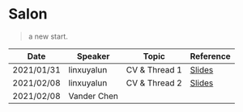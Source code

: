 # Salon

> a new start.

| Date       | Speaker     | Topic         | Reference                                                    |
| ---------- | ----------- | ------------- | ------------------------------------------------------------ |
| 2021/01/31 | linxuyalun  | CV & Thread 1 | [Slides](https://ipads.se.sjtu.edu.cn/courses/cse/slides/lec-11.pptx) |
| 2021/02/08 | linxuyalun  | CV & Thread 2 | [Slides](https://ipads.se.sjtu.edu.cn/courses/cse/slides/lec-11.pptx) |
| 2021/02/08 | Vander Chen |               |                                                              |

